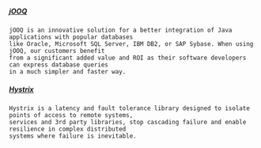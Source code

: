
##### [jOOQ](https://github.com/jOOQ/jOOQ)
    jOOQ is an innovative solution for a better integration of Java applications with popular databases
    like Oracle, Microsoft SQL Server, IBM DB2, or SAP Sybase. When using jOOQ, our customers benefit
    from a significant added value and ROI as their software developers can express database queries
    in a much simpler and faster way.

##### [Hystrix](https://github.com/Netflix/Hystrix)
    Hystrix is a latency and fault tolerance library designed to isolate points of access to remote systems,
    services and 3rd party libraries, stop cascading failure and enable resilience in complex distributed
    systems where failure is inevitable.
